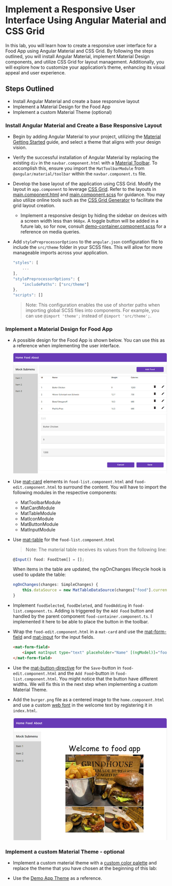 # Implement a Responsive User Interface Using Angular Material and CSS Grid  
   
In this lab, you will learn how to create a responsive user interface for a Food App using Angular Material and CSS Grid. By following the steps outlined, you will install Angular Material, implement Material Design components, and utilize CSS Grid for layout management. Additionally, you will explore how to customize your application’s theme, enhancing its visual appeal and user experience.  
   
## Steps Outlined  
- Install Angular Material and create a base responsive layout  
- Implement a Material Design for the Food App  
- Implement a custom Material Theme (optional)  
   
### Install Angular Material and Create a Base Responsive Layout  
- Begin by adding Angular Material to your project, utilizing the [Material Getting Started](https://material.angular.io/guide/getting-started) guide, and select a theme that aligns with your design vision.  
    
- Verify the successful installation of Angular Material by replacing the existing `div` in the `navbar.component.html` with a [Material Toolbar](https://material.angular.io/components/toolbar/overview). To accomplish this, ensure you import the `MatToolbarModule` from `@angular/material/toolbar` within the `navbar.component.ts` file.  
    
- Develop the base layout of the application using CSS Grid. Modify the layout in `app.component` to leverage [CSS Grid](https://css-tricks.com/snippets/css/complete-guide-grid/). Refer to the layouts in [main.component.html](/demos/05-ui/ng-user-interface/src/app/main/main.component.html) and [main.component.scss](/demos/05-ui/ng-user-interface/src/app/main/main.component.scss) for guidance. You may also utilize online tools such as the [CSS Grid Generator](https://grid.layoutit.com/) to facilitate the grid layout creation.   
  
    - Implement a responsive design by hiding the sidebar on devices with a screen width less than `960px`. A toggle button will be added in a future lab, so for now, consult [demo-container.component.scss](/demos/05-ui/ng-user-interface/src/app/demos/demo-container/demo-container.component.scss) for a reference on media queries.  
   
- Add `stylePreprocessorOptions` to the `angular.json` configuration file to include the `src/theme` folder in your SCSS files. This will allow for more manageable imports across your application.  
  
    ```typescript  
    "styles": [  
        ...  
    ],  
    "stylePreprocessorOptions": {  
        "includePaths": ["src/theme"]  
    },  
    "scripts": []  
    ```  
  
    > Note: This configuration enables the use of shorter paths when importing global SCSS files into components. For example, you can use `@import 'theme';` instead of `@import 'src/theme';`. 

### Implement a Material Design for Food App

- A possible design for the Food App is shown below. You can use this as a reference when implementing the user interface. 

    ![material](_images/material.jpg)

- Use [mat-card](https://material.angular.io/components/card/overview) elements in `food-list.component.html` and `food-edit.component.html` to surround the content. You will have to import the following modules in the respective components:    
    - MatToolbarModule
    - MatCardModule
    - MatTableModule
    - MatIconModule
    - MatButtonModule
    - MatInputModule
    

- Use [mat-table](https://material.angular.io/components/table/overview) for the `food-list.component.html`

    >Note: The material table receives its values from the following line:

    ```typescript
    @Input() food: FoodItem[] = [];
    ```
    When items in the table are updated, the ngOnChanges lifecycle hook is used to update the table:

    ```typescript
    ngOnChanges(changes: SimpleChanges) {
        this.dataSource = new MatTableDataSource(changes["food"].currentValue);
    }
    ```

- Implement `foodSelected`, `foodDeleted`, and `foodAdding` in `food-list.component.ts`. Adding is triggered by the `Add Food` button and handled by the parent component `food-container.component.ts`. I implemented it here to be able to place the button in the toolbar.

- Wrap the `food-edit.component.html` in a `mat-card` and use the [mat-form-field](https://material.angular.io/components/form-field/overview) and [mat-input](https://material.angular.io/components/form-field/overview) for the input fields.

    ```html
    <mat-form-field>
        <input matInput type="text" placeholder="Name" [(ngModel)]="food.name" />
    </mat-form-field>
    ```

- Use the [mat-button-directive](https://material.angular.io/components/button/examples) for the `Save`-button in `food-edit.component.html` and the `Add Food`-button in `food-list.component.html`. You might notice that the button have different widths. We will fix this in the next step when implementing a custom Material Theme.

- Add the `burger.png` file as a centered image to the `home.component.html` and use a custom [web font](https://fonts.google.com/) in the welcome text by registering it in `index.html`.

    ![home](_images/home.jpg)

### Implement a custom Material Theme - optional

- Implement a custom material theme with a [custom color palette](https://material.io/resources/color/#!/?view.left=0&view.right=0) and replace the theme that you have chosen at the beginning of this lab:

- Use the [Demo App Theme](/demos/05-ui/user-interface/src/styles.scss) as a reference.